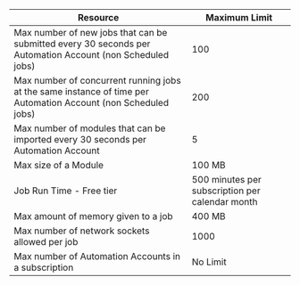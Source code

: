 | Resource | Maximum Limit |
| --- | --- |
| Max number of new jobs that can be submitted every 30 seconds per Automation Account (non Scheduled jobs) |100 |
| Max number of concurrent running jobs at the same instance of time per Automation Account (non Scheduled jobs) |200 |
| Max number of modules that can be imported every 30 seconds per Automation Account |5 |
| Max size of a Module |100 MB |
| Job Run Time - Free tier |500 minutes per subscription per calendar month |
| Max amount of memory given to a job |400 MB |
| Max number of network sockets allowed per job |1000 |
| Max number of Automation Accounts in a subscription |No Limit |
